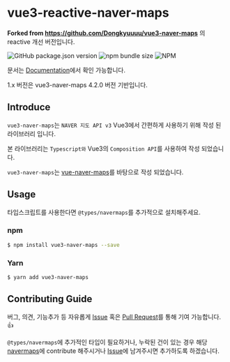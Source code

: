 # <h1>vue3-reactive-naver-maps</h1>

**Forked from https://github.com/Dongkyuuuu/vue3-naver-maps** 의 reactive 개선 버전입니다.

![GitHub package.json version](https://img.shields.io/github/package-json/v/dongkyuuuu/vue3-naver-maps)
![npm bundle size](https://img.shields.io/bundlephobia/min/vue3-naver-maps)
![NPM](https://img.shields.io/npm/l/vue3-naver-maps)

문서는 [Documentation](https://dongkyuuuu.github.io/vue3-naver-maps/)에서 확인 가능합니다.

1.x 버전은 vue3-naver-maps 4.2.0 버전 기반입니다.

## Introduce

`vue3-naver-maps`는 `NAVER 지도 API v3` Vue3에서 간편하게 사용하기 위해 작성 된 라이브러리 입니다.

본 라이브러리는 `Typescript와` Vue3의 `Composition API`를 사용하여 작성 되었습니다.

`vue3-naver-maps`는 [vue-naver-maps](https://github.com/Shin-JaeHeon/vue-naver-maps)를 바탕으로 작성 되었습니다.

## Usage

타입스크립트를 사용한다면 `@types/navermaps`를 추가적으로 설치해주세요.

### npm

```bash
$ npm install vue3-naver-maps --save
```

### Yarn

```bash
$ yarn add vue3-naver-maps
```

## Contributing Guide

버그, 의견, 기능추가 등 자유롭게 [Issue](https://github.com/DongKyuuuu/vue3-naver-maps/issues) 혹은 [Pull Request](https://github.com/DongKyuuuu/vue3-naver-maps/pulls)를 통해 기여 가능합니다. 👍

`@types/navermaps`에 추가적인 타입이 필요하거나, 누락된 건이 있는 경우 해당 [navermaps](https://github.com/DefinitelyTyped/DefinitelyTyped/tree/master/types/navermaps)에 contribute 해주시거나 [Issue](https://github.com/DongKyuuuu/vue3-naver-maps/issues)에 남겨주시면 추가하도록 하겠습니다.
